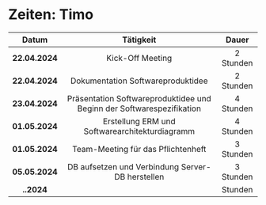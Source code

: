 # Zeiten: Timo

|     Datum      |             Tätigkeit             |   Dauer   |
| :------------: | :-------------------------------: | :-------: |
| **22.04.2024** |         Kick-Off Meeting          | 2 Stunden |
| **22.04.2024** | Dokumentation Softwareproduktidee | 2 Stunden |
| **23.04.2024** | Präsentation Softwareproduktidee und Beginn der Softwarespezifikation | 4 Stunden  |
|   **01.05.2024**   |                    Erstellung ERM und Softwarearchitekturdiagramm               | 4 Stunden  |
|   **01.05.2024**   |                   Team-Meeting für das Pflichtenheft               | 3 Stunden  |
|   **05.05.2024**   |                   DB aufsetzen und Verbindung Server-DB herstellen                |  3 Stunden  |
|   **..2024**   |                                   |  Stunden  |
